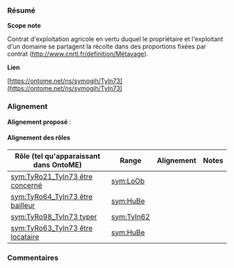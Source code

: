 ### Résumé

**Scope note**

Contrat d'exploitation agricole en vertu  duquel le propriétaire et l'exploitant d'un domaine se partagent la récolte dans des proportions fixées par contrat (http://www.cnrtl.fr/definition/Métayage).

**Lien**

[https://ontome.net/ns/symogih/TyIn73](https://ontome.net/ns/symogih/TyIn73)

### Alignement

**Alignement proposé** :

#### Alignement des rôles

| Rôle (tel qu'apparaissant dans OntoME) | Range | Alignement | Notes |
| ----- | ----- | ----- | ----- |
| [sym:TyRo21_TyIn73 être concerné](https://ontome.net/ns/symogih/TyRo21_TyIn73) | [sym:LoOb](https://ontome.net/ns/symogih/LoOb) |   |   |
| [sym:TyRo64_TyIn73 être bailleur](https://ontome.net/ns/symogih/TyRo64_TyIn73) | [sym:HuBe](https://ontome.net/ns/symogih/HuBe) |   |   |
| [sym:TyRo98_TyIn73 typer](https://ontome.net/ns/symogih/TyRo98_TyIn73) | [sym:TyIn62](https://ontome.net/ns/symogih/TyIn62) |   |   |
| [sym:TyRo63_TyIn73 être locataire](https://ontome.net/ns/symogih/TyRo63_TyIn73) | [sym:HuBe](https://ontome.net/ns/symogih/HuBe) |   |   |

### Commentaires